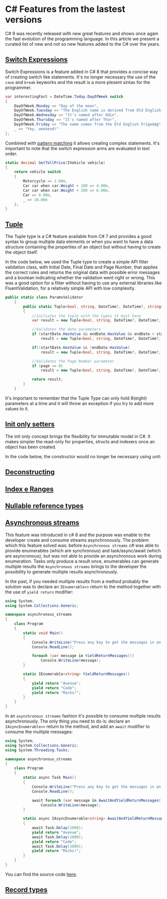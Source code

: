 # C# Features from the lastest versions

C# 9 was recently released with new great features and shows once again the fast evolution of the programming language.
In this article we present a curated list of new and not so new features added to the C# over the years.

## [Switch Expressions](https://docs.microsoft.com/en-us/dotnet/csharp/language-reference/operators/switch-expression)

Switch Expressions is a feature added in C# 8 that provides a concise way of creating switch like statements. It's no longer necessary the use of the `case` and `break` keyworks and the result is a more plesent sintax for the programmer.

```c#
var interestingFact = DateTime.Today.DayOfWeek switch
{
	DayOfWeek.Monday => "Day of the moon",
	DayOfWeek.Tuesday => "The English name is derived from Old English Tiwesdæg",
	DayOfWeek.Wednesday => "It's named after Odin",
	DayOfWeek.Thursday => "It's named after Thor",
	DayOfWeek.Friday => "The name comes from the Old English Frīġedæġ",
	_ => "Yey, weekend!"
};
```

Combined with [pattern matching](https://docs.microsoft.com/en-us/dotnet/csharp/pattern-matching) it allows creating complex statements. It's important to note that the switch expression arms are evaluated in text order.

```c#
static decimal GetTollPrice(IVehicle vehicle)
{
    return vehicle switch
    {
        Motorcycle => 2.00m,
        Car car when car.Weight < 100 => 4.00m,
        Car car when car.Weight < 200 => 6.00m,
        Car => 8.00m,
        _ => 10.00m
    };
}
```

## [Tuple](https://docs.microsoft.com/en-us/dotnet/csharp/language-reference/builtin-types/value-tuples)

The Tuple type is a C# feature available from C# 7 and provides a good syntax to group multiple data elements or when you want to have a data structure containing the properties of an object but without having to create the object itself. 

In the code below, we used the Tuple type to create a simple API filter validation class, with Initial Date, Final Date and Page Number, that applies the correct rules and returns the original data with possible error messages and a boolean indicating whether the validation went right or wrong. This was a good option for a filter without having to use any external libraries like FluentValidation, for a relatively simple API with low complexity. 

```c#
public static class ParamsValidator
    {
        public static Tuple<bool, string, DateTime?, DateTime?, string> Validate(DateTime? startDate, DateTime? endDate, int page)
        {
            //initiates the tuple with the types it must have
            var result = new Tuple<bool, string, DateTime?, DateTime?, string>(true, "", startDate, endDate, sellerToken);

            //Validates the date parameters
            if (startDate.HasValue && endDate.HasValue && endDate < startDate)
                result = new Tuple<bool, string, DateTime?, DateTime?, string>(false, "EndDate should be greater than StartDate.", startDate, endDate, sellerToken);

            if(!startDate.HasValue && !endDate.HasValue)
                result = new Tuple<bool, string, DateTime?, DateTime?, string>(true, "", DateTime.Now.AddDays(-7), DateTime.Now, sellerToken);

            //Validates the Page Number parameter
            if (page <= 0)
                result = new Tuple<bool, string, DateTime?, DateTime?, string>(false, "Page number should be greater than zero.", startDate, endDate, sellerToken);

            return result;
        }
    }
```

It's important to remember that the Tuple Type can only hold 8(eight) parameters at a time and it will throw an exception if you try to add more values to it. 

## [Init only setters](https://docs.microsoft.com/en-us/dotnet/csharp/language-reference/proposals/csharp-9.0/init)

The init only concept brings the flexibility for immutable model in C#.
It makes simpler the read-only for properties, structs and indexers once an object has been created.

In the code below, the constructor would no longer be necessary using unit:

## [Deconstructing](https://docs.microsoft.com/en-us/dotnet/csharp/deconstruct#deconstructing-user-defined-types)

## [Index e Ranges](https://docs.microsoft.com/en-us/do)

## [Nullable reference types](https://docs.microsoft.com/en-us/dotnet/csharp/whats-new/csharp-8#nullable-reference-types)

## [Asynchronous streams](https://docs.microsoft.com/en-us/dotnet/csharp/whats-new/csharp-8#asynchronous-streams)

This feature was introduced in c# 8 and the purpose was enable to the developer create and consume streams asynchronously. The problem which this feature solved was: before `Asynchronous streams` c# was able to provide enumerables (which are synchronous) and task/async/await (which are asyncronous), but was not able to provide an asynchronous work during enumeration. Tasks only produce a result once, enumerables can generate multiple results the `Asynchronous streams` brings to the developer the possibility to generate multiple results asynchronously.

In the past, if you needed multiple results from a method probably the solution was to declare an `IEnumerable<>` return to the method together with the use of `yield return` modifier:

``` csharp
using System;
using System.Collections.Generic;

namespace asynchronous_streams
{
    class Program
    {
        static void Main()
        {
            Console.WriteLine("Press any key to get the messages in an yield return fashion.");
            Console.ReadLine();

            foreach (var message in YieldReturnMessages())
                Console.WriteLine(message);
        }

        static IEnumerable<string> YieldReturnMessages()
        {
            yield return "Avenue";
            yield return "Code";
            yield return "Rocks!";
        }
    }
}
```

In an `asynchronous streams` fashion it's possible to consume multiple results asynchronously. The only thing you need to do is: declare an `IAsyncEnumerable<>` return to the method, and add an `await` modifier to consume the multiple messages:

``` csharp
using System;
using System.Collections.Generic;
using System.Threading.Tasks;

namespace asynchronous_streams
{
    class Program
    {
        static async Task Main()
        {
            Console.WriteLine("Press any key to get the messages in an await and yield return fashion.");
            Console.ReadLine();

            await foreach (var message in AwaitAndYieldReturnMessages())
                Console.WriteLine(message);
        }

        static async IAsyncEnumerable<string> AwaitAndYieldReturnMessages()
        {
            await Task.Delay(1000);
            yield return "Avenue";
            await Task.Delay(1000);
            yield return "Code";
            await Task.Delay(1000);
            yield return "Rocks!";
        }
    }
}
```

You can find the source code [here](https://github.com/alvarokramer/CSharp-Features).

## [Record types](https://docs.microsoft.com/en-us/dotnet/csharp/whats-new/csharp-9#record-types)
